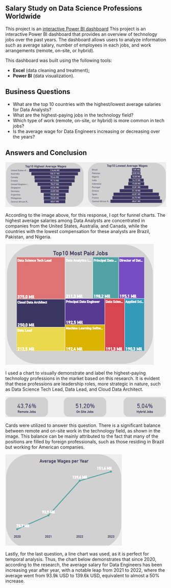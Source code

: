 ## Salary Study on Data Science Professions Worldwide
This project is an [interactive Power BI dashboard](https://app.powerbi.com/view?r=eyJrIjoiZDYwYjJhNWEtOWVmOC00MThmLTlhYmMtYzU1ZmJkODg0MzIyIiwidCI6Ijc3YjdkYTEzLTdiNTgtNGRkMi05MTI4LWEyNzhhMjc4MWRhMCJ9) This project is an interactive Power BI dashboard that provides an overview of technology jobs over the past years. The dashboard allows users to analyze information such as average salary, number of employees in each jobs, and work arrangements (remote, on-site, or hybrid).

This dashboard was built using the following tools:
- **Excel** (data cleaning and treatment);
- **Power BI** (data visualization).

## Business Questions
- What are the top 10 countries with the highest/lowest average salaries for Data Analysts?
- What are the highest-paying jobs in the technology field?
- Which type of work (remote, on-site, or hybrid) is more common in tech jobs?
- Is the average wage for Data Engineers increasing or decreasing over the years?

## Answers and Conclusion

![Top10Countries](highest_lowest_avg.png)

According to the image above, for this response, I opt for funnel charts. The highest average salaries among Data Analysts are concentrated in companies from the United States, Australia, and Canada, while the countries with the lowest compensation for these analysts are Brazil, Pakistan, and Nigeria.


![MostPaidJobs](most_paid_jobs_2.png)

I used a chart to visually demonstrate and label the highest-paying technology professions in the market based on this research. It is evident that these professions are leadership roles, more strategic in nature, such as Data Science Tech Lead, Data Lead, and Cloud Data Architect.


![TypeofWork](type_of_work.png)

Cards were utilized to answer this question. There is a significant balance between remote and on-site work in the technology field, as shown in the image. This balance can be mainly attributed to the fact that many of the positions are filled by foreign professionals, such as those residing in Brazil but working for American companies.


![DataEngineerYears](avg_sal_data_engineer_2.png)

Lastly, for the last question, a line chart was used, as it is perfect for temporal analysis. Thus, the chart below demonstrates that since 2020, according to the research, the average salary for Data Engineers has been increasing year after year, with a notable leap from 2021 to 2022, where the average went from 93.9k USD to 139.6k USD, equivalent to almost a 50% increase.
